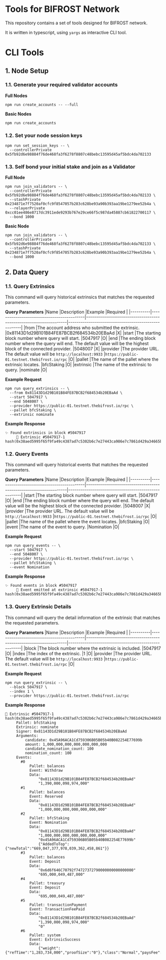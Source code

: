 # Tools for BIFROST Network

This repository contains a set of tools designed for BIFROST network.

It is written in typescript, using `yargs` as interactive CLI tool.

# CLI Tools

## 1. Node Setup

### 1.1. Generate your required validator accounts

**Full Nodes**

```
npm run create_accounts -- --full
```

**Basic Nodes**

```
npm run create_accounts
```

### 1.2. Set your node session keys

```
npm run set_session_keys -- \
  --controllerPrivate 0x5fb92d6e98884f76de468fa3f6278f8807c48bebc13595d45af5bdc4da702133
```

### 1.3. Self bond your initial stake and join as a Validator

**Full Node**

```
npm run join_validators -- \
  --controllerPrivate 0x5fb92d6e98884f76de468fa3f6278f8807c48bebc13595d45af5bdc4da702133 \
  --stashPrivate 0x234871e7f7520af0cfc9f8547057b283c628be93a90b393aa19be1279ee52b4a \
  --relayerPrivate 0xcc01ee486e8717dc3911ede9293b767e29ce66f5c987da45887cb61822700117 \
  --bond 1000
```

**Basic Node**

```
npm run join_validators -- \
  --controllerPrivate 0x5fb92d6e98884f76de468fa3f6278f8807c48bebc13595d45af5bdc4da702133 \
  --stashPrivate 0x234871e7f7520af0cfc9f8547057b283c628be93a90b393aa19be1279ee52b4a \
  --bond 1000
```

## 2. Data Query

### 1.1. Query Extrinsics
This command will query historical extrinsics that matches the requested parameters.

**Query Parameters**
|Name      |Description                                     |Example                                                         |Required                                                         |
|----------|--------------------------------------------|--------------------------------------------------------------------|------------------------------------------------------|
|from        |The account address who submitted the extrinsic.  |0x81143D1d29B101B84FE87BCB2f684534b20EBaAd  |X|
|start       |The starting block number where query will start.  |5047917  |O|
|end         |The ending block number where the query will end. The default value will be the highest block of the connected provider.  |5048007  |X|
|provider    |The provider URL. The default value will be `http://localhost:9933`  |`https://public-01.testnet.thebifrost.io/rpc`  |O|
|pallet      |The name of the pallet where the extrinsic locates.  |bfcStaking  |O|
|extrinsic   |The name of the extrinsic to query.  |nominate  |O|

**Example Request**
```
npm run query_extrinsics -- \
  --from 0x81143D1d29B101B84FE87BCB2f684534b20EBaAd \
  --start 5047917 \
  --end 5048007 \
  --provider https://public-01.testnet.thebifrost.io/rpc \
  --pallet bfcStaking \
  --extrinsic nominate
```

**Example Response**
```
✨ Found extrinsics in block #5047917
     🔖 Extrinsic #5047917-1 hash(0x38aed5995f65f9fa49c4387ad7c5302b6c7e27443ca986e7c7861d429a34665b)
```

### 1.2. Query Events
This command will query historical events that matches the requested parameters.

**Query Parameters**
|Name      |Description                                     |Example                                                         |Required                                                         |
|----------|--------------------------------------------|--------------------------------------------------------------------|------------------------------------------------------|
|start       |The starting block number where query will start.  |5047917  |O|
|end         |The ending block number where the query will end. The default value will be the highest block of the connected provider.  |5048007  |X|
|provider    |The provider URL. The default value will be `http://localhost:9933`  |`https://public-01.testnet.thebifrost.io/rpc`  |O|
|pallet      |The name of the pallet where the event locates.  |bfcStaking  |O|
|event   |The name of the event to query.  |Nomination  |O|

**Example Request**
```
npm run query_events -- \
  --start 5047917 \
  --end 5048007 \
  --provider https://public-01.testnet.thebifrost.io/rpc \
  --pallet bfcStaking \
  --event Nomination
```

**Example Response**
```
✨ Found events in block #5047917
     🔖 Event emitted at extrinsic #5047917-1 hash(0x38aed5995f65f9fa49c4387ad7c5302b6c7e27443ca986e7c7861d429a34665b)
```

### 1.3. Query Extrinsic Details
This command will query the detail information of the extrinsic that matches the requested parameters.

**Query Parameters**
|Name      |Description                                     |Example                                                         |Required                                                         |
|----------|--------------------------------------------|--------------------------------------------------------------------|------------------------------------------------------|
|block       |The block number where the extrinsic is included.  |5047917  |O|
|index       |The index of the extrinsic.  |1  |O|
|provider    |The provider URL. The default value will be `http://localhost:9933`  |`https://public-01.testnet.thebifrost.io/rpc`  |O|

**Example Request**
```
npm run query_extrinsic -- \
  --block 5047917 \
  --index 1 \
  --provider https://public-01.testnet.thebifrost.io/rpc
```

**Example Response**
```
🔖 Extrinsic #5047917-1 hash(0x38aed5995f65f9fa49c4387ad7c5302b6c7e27443ca986e7c7861d429a34665b)
     Pallet: bfcStaking
     Extrinsic: nominate
     Signer: 0x81143D1d29B101B84FE87BCB2f684534b20EBaAd
     Arguments:
         candidate: 0x45A96ACA1Cd759306B05B05b40B082254E77699b
         amount: 1,000,000,000,000,000,000,000
         candidate_nomination_count: 100
         nomination_count: 100
     Events:
       #0
           Pallet: balances
           Event: Withdraw
           Data:
               "0x81143D1d29B101B84FE87BCB2f684534b20EBaAd"
               "1,390,000,098,974,000"
       #1
           Pallet: balances
           Event: Reserved
           Data:
               "0x81143D1d29B101B84FE87BCB2f684534b20EBaAd"
               "1,000,000,000,000,000,000,000"
       #2
           Pallet: bfcStaking
           Event: Nomination
           Data:
               "0x81143D1d29B101B84FE87BCB2f684534b20EBaAd"
               "1,000,000,000,000,000,000,000"
               "0x45A96ACA1Cd759306B05B05b40B082254E77699b"
               {"AddedToTop":{"newTotal":"669,047,377,978,039,362,458,861"}}
       #3
           Pallet: balances
           Event: Deposit
           Data:
               "0x6d6f646C70792f74727372790000000000000000"
               "695,000,049,487,000"
       #4
           Pallet: treasury
           Event: Deposit
           Data:
               "695,000,049,487,000"
       #5
           Pallet: transactionPayment
           Event: TransactionFeePaid
           Data:
               "0x81143D1d29B101B84FE87BCB2f684534b20EBaAd"
               "1,390,000,098,974,000"
               "0"
       #6
           Pallet: system
           Event: ExtrinsicSuccess
           Data:
               {"weight":{"refTime":"1,283,734,000","proofSize":"0"},"class":"Normal","paysFee":"Yes"}
```
